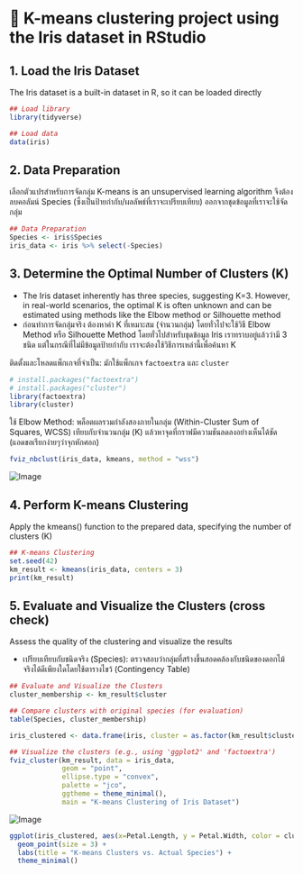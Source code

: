 # 🌺 K-means clustering project using the Iris dataset in RStudio
## 1. Load the Iris Dataset
The Iris dataset is a built-in dataset in R, so it can be loaded directly
```r
## Load library
library(tidyverse)

## Load data
data(iris)
```
## 2. Data Preparation
เลือกตัวแปรสำหรับการจัดกลุ่ม K-means is an unsupervised learning algorithm จึงต้องลบคอลัมน์ Species (ซึ่งเป็นป้ายกำกับ/ผลลัพธ์ที่เราจะเปรียบเทียบ) ออกจากชุดข้อมูลที่เราจะใช้จัดกลุ่ม
```r
## Data Preparation
Species <- iris$Species
iris_data <- iris %>% select(-Species)
```
## 3. Determine the Optimal Number of Clusters (K)
- The Iris dataset inherently has three species, suggesting K=3. However, in real-world scenarios, the optimal K is often unknown and can be estimated using methods like the Elbow method or Silhouette method
- ก่อนทำการจัดกลุ่มจริง ต้องหาค่า K ที่เหมาะสม (จำนวนกลุ่ม) โดยทั่วไปจะใช้วิธี Elbow Method หรือ Silhouette Method โดยทั่วไปสำหรับชุดข้อมูล Iris เราทราบอยู่แล้วว่ามี 3 ชนิด แต่ในกรณีที่ไม่มีข้อมูลป้ายกำกับ เราจะต้องใช้วิธีการเหล่านี้เพื่อค้นหา K

ติดตั้งและโหลดแพ็กเกจที่จำเป็น: มักใช้แพ็กเกจ `factoextra` และ `cluster`
```r
# install.packages("factoextra")
# install.packages("cluster")
library(factoextra)
library(cluster)
```
ใช้ Elbow Method: พล็อตผลรวมกำลังสองภายในกลุ่ม (Within-Cluster Sum of Squares, WCSS) เทียบกับจำนวนกลุ่ม (K) แล้วหาจุดที่กราฟมีความชันลดลงอย่างเห็นได้ชัด (แอดขอเรียกง่ายๆว่าจุกหักศอก)
```r
fviz_nbclust(iris_data, kmeans, method = "wss")
```
![Image](https://github.com/user-attachments/assets/b72c08b1-02d3-4c19-b1ad-2769cb056b39)

## 4. Perform K-means Clustering
Apply the kmeans() function to the prepared data, specifying the number of clusters (K)
```r
## K-means Clustering
set.seed(42)
km_result <- kmeans(iris_data, centers = 3)
print(km_result)
```
## 5. Evaluate and Visualize the Clusters (cross check)
Assess the quality of the clustering and visualize the results
- เปรียบเทียบกับชนิดจริง (Species): ตรวจสอบว่ากลุ่มที่สร้างขึ้นสอดคล้องกับชนิดของดอกไม้จริงได้ดีเพียงใดโดยใช้ตารางไขว้ (Contingency Table)
```r
## Evaluate and Visualize the Clusters
cluster_membership <- km_result$cluster

## Compare clusters with original species (for evaluation)
table(Species, cluster_membership)

iris_clustered <- data.frame(iris, cluster = as.factor(km_result$cluster))
```
```r
## Visualize the clusters (e.g., using 'ggplot2' and 'factoextra')
fviz_cluster(km_result, data = iris_data, 
             geom = "point",
             ellipse.type = "convex",
             palette = "jco",
             ggtheme = theme_minimal(),
             main = "K-means Clustering of Iris Dataset")
```
![Image](https://github.com/user-attachments/assets/4039711e-00eb-412a-8c39-7b223bcf4c4a)

```r
ggplot(iris_clustered, aes(x=Petal.Length, y = Petal.Width, color = cluster, shape = Species)) +
  geom_point(size = 3) +
  labs(title = "K-means Clusters vs. Actual Species") +
  theme_minimal()
```
